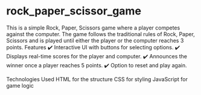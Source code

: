 # rock_paper_scissor_game
This is a simple Rock, Paper, Scissors game where a player competes against the computer. The game follows the traditional rules of Rock, Paper, Scissors and is played until either the player or the computer reaches 3 points.
Features
✔️ Interactive UI with buttons for selecting options.
✔️ Displays real-time scores for the player and computer.
✔️ Announces the winner once a player reaches 5 points.
✔️ Option to reset and play again.

Technologies Used
HTML for the structure
CSS for styling
JavaScript for game logic